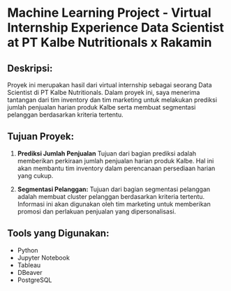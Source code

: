 # Machine Learning Project - Virtual Internship Experience Data Scientist at PT Kalbe Nutritionals x Rakamin

## **Deskripsi:**

Proyek ini merupakan hasil dari virtual internship sebagai seorang Data Scientist di PT Kalbe Nutritionals. Dalam proyek ini, saya menerima tantangan dari tim inventory dan tim marketing untuk melakukan prediksi jumlah penjualan harian produk Kalbe serta membuat segmentasi pelanggan berdasarkan kriteria tertentu.

## **Tujuan Proyek:**
1. **Prediksi Jumlah Penjualan**
  Tujuan dari bagian prediksi adalah memberikan perkiraan jumlah penjualan harian produk Kalbe. Hal ini akan membantu tim inventory dalam perencanaan persediaan harian yang cukup.

2. **Segmentasi Pelanggan:**
   Tujuan dari bagian segmentasi pelanggan adalah membuat cluster pelanggan berdasarkan kriteria tertentu. Informasi ini akan digunakan oleh tim marketing untuk memberikan promosi dan perlakuan penjualan yang dipersonalisasi.

## **Tools yang Digunakan:**
- Python
- Jupyter Notebook
- Tableau
- DBeaver
- PostgreSQL
